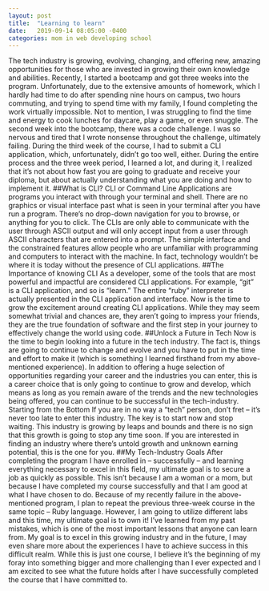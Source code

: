 ```yaml
---
layout: post
title:  "Learning to learn"
date:   2019-09-14 08:05:00 -0400
categories: mom in web developing school
---
```


The tech industry is growing, evolving, changing, and offering new, amazing opportunities for those who are invested in growing their own knowledge and abilities. 
Recently, I started a bootcamp and got three weeks into the program. Unfortunately, due to the extensive amounts of homework, which I hardly had time to do after spending nine hours on campus, two hours commuting, and trying to spend time with my family, I found completing the work virtually impossible. Not to mention, I was struggling to find the time and energy to cook lunches for daycare, play a game, or even snuggle. 
The second week into the bootcamp, there was a code challenge. I was so nervous and tired that I wrote nonsense throughout the challenge, ultimately failing. 
During the third week of the course, I had to submit a CLI application, which, unfortunately, didn’t go too well, either. During the entire process and the three week period, I learned a lot, and during it, I realized that it’s not about how fast you are going to graduate and receive your diploma, but about actually understanding what you are doing and how to implement it. 
##What is CLI?
CLI or Command Line Applications are programs you interact with through your terminal and shell. There are no graphics or visual interface past what is seen in your terminal after you have run a program. There’s no drop-down navigation for you to browse, or anything for you to click. The CLIs are only able to communicate with the user through ASCII output and will only accept input from a user through ASCII characters that are entered into a prompt. 
The simple interface and the constrained features allow people who are unfamiliar with programming and computers to interact with the machine. In fact, technology wouldn’t be where it is today without the presence of CLI applications. 
##The Importance of knowing CLI 
As a developer, some of the tools that are most powerful and impactful are considered CLI applications. For example, “git” is a CLI application, and so is “learn.” The entire “ruby” interpreter is actually presented in the CLI application and interface. 
Now is the time to grow the excitement around creating CLI applications. While they may seem somewhat trivial and chances are, they aren’t going to impress your friends, they are the true foundation of software and the first step in your journey to effectively change the world using code. 
##Unlock a Future in Tech
Now is the time to begin looking into a future in the tech industry. The fact is, things are going to continue to change and evolve and you have to put in the time and effort to make it (which is something I learned firsthand from my above-mentioned experience). 
In addition to offering a huge selection of opportunities regarding your career and the industries you can enter, this is a career choice that is only going to continue to grow and develop, which means as long as you remain aware of the trends and the new technologies being offered, you can continue to be successful in the tech-industry. 
Starting from the Bottom 
If you are in no way a “tech” person, don’t fret – it’s never too late to enter this industry. The key is to start now and stop waiting. This industry is growing by leaps and bounds and there is no sign that this growth is going to stop any time soon. If you are interested in finding an industry where there’s untold growth and unknown earning potential, this is the one for you. 
##My Tech-Industry Goals 
After completing the program I have enrolled in – successfully – and learning everything necessary to excel in this field, my ultimate goal is to secure a job as quickly as possible. This isn’t because I am a woman or a mom, but because I have completed my course successfully and that I am good at what I have chosen to do. 
Because of my recently failure in the above-mentioned program, I plan to repeat the previous three-week course in the same topic – Ruby language. However, I am going to utilize different labs and this time, my ultimate goal is to own it! 
I’ve learned from my past mistakes, which is one of the most important lessons that anyone can learn from. My goal is to excel in this growing industry and in the future, I may even share more about the experiences I have to achieve success in this difficult realm. While this is just one course, I believe it’s the beginning of my foray into something bigger and more challenging than I ever expected and I am excited to see what the future holds after I have successfully completed the course that I have committed to. 
